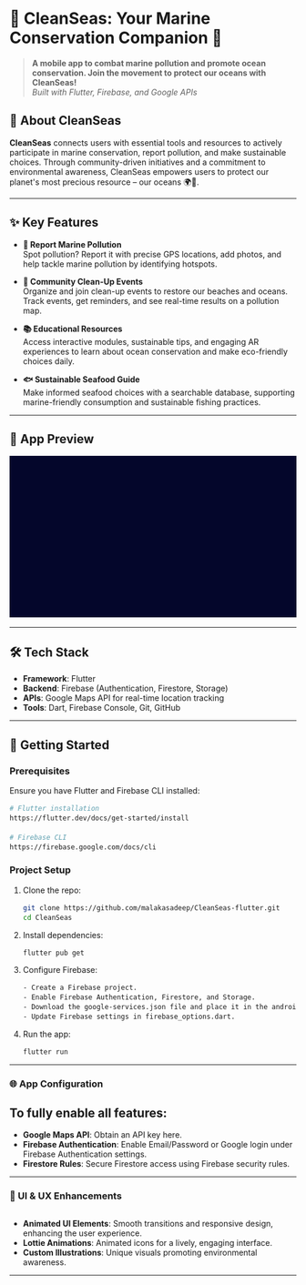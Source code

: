 # 🌊 CleanSeas: Your Marine Conservation Companion 🌊

> **A mobile app to combat marine pollution and promote ocean conservation. Join the movement to protect our oceans with CleanSeas!**  
> _Built with Flutter, Firebase, and Google APIs_

## 📲 About CleanSeas

**CleanSeas** connects users with essential tools and resources to actively participate in marine conservation, report pollution, and make sustainable choices. Through community-driven initiatives and a commitment to environmental awareness, CleanSeas empowers users to protect our planet's most precious resource – our oceans 🌍🌊.

---

## ✨ Key Features

- **🚨 Report Marine Pollution**  
  Spot pollution? Report it with precise GPS locations, add photos, and help tackle marine pollution by identifying hotspots.

- **🤝 Community Clean-Up Events**  
  Organize and join clean-up events to restore our beaches and oceans. Track events, get reminders, and see real-time results on a pollution map.

- **📚 Educational Resources**  
  Access interactive modules, sustainable tips, and engaging AR experiences to learn about ocean conservation and make eco-friendly choices daily.

- **🐟 Sustainable Seafood Guide**  
  Make informed seafood choices with a searchable database, supporting marine-friendly consumption and sustainable fishing practices.

---

## 🎥 App Preview

![App Preview Animation](https://github.com/malakasadeep/my_asserts/blob/main/1%20(1).gif?raw=true)  


---

## 🛠️ Tech Stack

- **Framework**: Flutter  
- **Backend**: Firebase (Authentication, Firestore, Storage)  
- **APIs**: Google Maps API for real-time location tracking  
- **Tools**: Dart, Firebase Console, Git, GitHub  

---

## 🚀 Getting Started

### Prerequisites

Ensure you have Flutter and Firebase CLI installed:
  ```bash
  # Flutter installation
  https://flutter.dev/docs/get-started/install
  
  # Firebase CLI
  https://firebase.google.com/docs/cli
  ```

### Project Setup
1. Clone the repo:
   
   ```bash
   git clone https://github.com/malakasadeep/CleanSeas-flutter.git
   cd CleanSeas
   ```
2. Install dependencies:
   
   ```bash
   flutter pub get
   ```
3. Configure Firebase:
   
   ```bash
   - Create a Firebase project.
   - Enable Firebase Authentication, Firestore, and Storage.
   - Download the google-services.json file and place it in the android/app directory.
   - Update Firebase settings in firebase_options.dart.
   ```
4. Run the app:
   
   ```bash
   flutter run
   ```

---

### 🌐 App Configuration

## To fully enable all features:

- **Google Maps API**: Obtain an API key here.
- **Firebase Authentication**: Enable Email/Password or Google login under Firebase Authentication settings.
- **Firestore Rules**: Secure Firestore access using Firebase security rules.

---


### 🎨 UI & UX Enhancements
##

- **Animated UI Elements**: Smooth transitions and responsive design, enhancing the user experience.
- **Lottie Animations**: Animated icons for a lively, engaging interface.
- **Custom Illustrations**: Unique visuals promoting environmental awareness.

- ---
